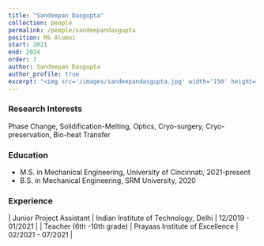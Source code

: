 ```yaml
---
title: "Sandeepan Dasgupta"
collection: people
permalink: /people/sandeepandasgupta
position: MS Alumni
start: 2021
end: 2024
order: 7
author: Sandeepan Dasgupta
author_profile: true
excerpt: "<img src='/images/sandeepandasgupta.jpg' width='150' height='auto'>"
---
```

### Research Interests
Phase Change, Solidification-Melting, Optics, Cryo-surgery, Cryo-preservation, Bio-heat Transfer

### Education
* M.S. in Mechanical Engineering, University of Cincinnati, 2021-present
* B.S. in Mechanical Engineering, SRM University, 2020

### Experience
| Junior Project Assistant | Indian Institute of Technology, Delhi     | 12/2019 - 01/2021 |
| Teacher (6th -10th grade)          | Prayaas Institute of Excellence     | 02/2021 - 07/2021 |

